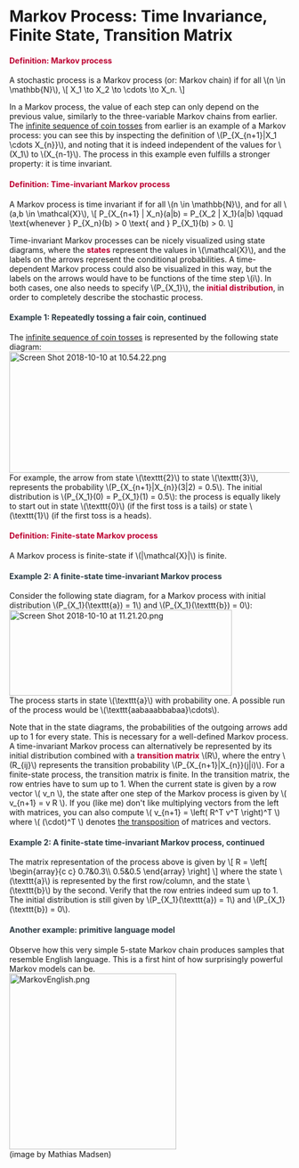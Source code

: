 # Markov Process: Time Invariance, Finite State, Transition Matrix

<div class="content-box pad-box-mini border border-trbl border-round">
<h4 style="color: #bc0031;"><strong>Definition: Markov process</strong></h4>
A stochastic process is a Markov process (or: Markov chain) if for all \(n \in \mathbb{N}\), \[ X_1 \to X_2 \to \cdots \to X_n. \]</div>
<p>In a Markov process, the value of each step can only depend on the previous value, similarly to the three-variable Markov chains from earlier. The <a title="Discrete-Time Stochastic Process" href="https://canvas.uva.nl/courses/10933/pages/discrete-time-stochastic-process" data-api-endpoint="https://canvas.uva.nl/api/v1/courses/10933/pages/discrete-time-stochastic-process" data-api-returntype="Page">infinite sequence of coin tosses</a> from earlier is an example of a Markov process: you can see this by inspecting the definition of \(P_{X_{n+1}|X_1 \cdots X_{n}}\), and noting that it is indeed independent of the values for \(X_1\) to \(X_{n-1}\). The process in this example even fulfills a stronger property: it is time invariant.</p>
<div class="content-box pad-box-mini border border-trbl border-round">
<h4 style="color: #bc0031;"><strong>Definition: Time-invariant Markov process</strong></h4>
A Markov process is time invariant if for all \(n \in \mathbb{N}\), and for all \(a,b \in \mathcal{X}\), \[ P_{X_{n+1} | X_n}(a|b) = P_{X_2 | X_1}(a|b) \qquad \text{whenever } P_{X_n}(b) &gt; 0 \text{ and } P_{X_1}(b) &gt; 0. \]</div>
<p>Time-invariant Markov processes can be nicely visualized using state diagrams, where the <span style="color: #bc0031;"><strong>states</strong></span> represent the values in \(\mathcal{X}\), and the labels on the arrows represent the conditional probabilities. A time-dependent Markov process could also be visualized in this way, but the labels on the arrows would have to be functions of the time step \(i\). In both cases, one also needs to specify \(P_{X_1}\), the <span style="color: #bc0031;"><strong>initial distribution</strong></span>, in order to completely describe the stochastic process.</p>
<div class="content-box pad-box-mini border border-trbl border-round">
<h4 id="example1" style="color: #2d3b45;"><strong>Example 1: Repeatedly tossing a fair coin, continued</strong></h4>
The <a title="Discrete-Time Stochastic Process" href="https://canvas.uva.nl/courses/10933/pages/discrete-time-stochastic-process" data-api-endpoint="https://canvas.uva.nl/api/v1/courses/10933/pages/discrete-time-stochastic-process" data-api-returntype="Page">infinite sequence of coin tosses</a><a title="Stationary Process" href="https://canvas.uva.nl/courses/10933/pages/stationary-process" data-api-endpoint="https://canvas.uva.nl/api/v1/courses/10933/pages/stationary-process" data-api-returntype="Page"></a> is represented by the following state diagram: <img src="https://canvas.uva.nl/courses/10933/files/1322458/preview?verifier=QRXcRL8iZ2LM8sgmwY9fu8Mymk2vAuxiicdG4OTR" alt="Screen Shot 2018-10-10 at 10.54.22.png" width="796" height="218" data-api-endpoint="https://canvas.uva.nl/api/v1/courses/10933/files/1322458" data-api-returntype="File"><br>For example, the arrow from state \(\texttt{2}\) to state \(\texttt{3}\), represents the probability \(P_{X_{n+1}|X_{n}}(3|2) = 0.5\). The initial distribution is \(P_{X_1}(0) = P_{X_1}(1) = 0.5\): the process is equally likely to start out in state \(\texttt{0}\) (if the first toss is a tails) or state \(\texttt{1}\) (if the first toss is a heads).</div>
<div class="content-box pad-box-mini border border-trbl border-round">
<h4 style="color: #bc0031;"><strong>Definition: Finite-state Markov process</strong></h4>
A Markov process is finite-state if \(|\mathcal{X}|\) is finite.</div>
<div class="content-box pad-box-mini border border-trbl border-round">
<h4 id="example2" style="color: #2d3b45;"><strong>Example 2: A finite-state time-invariant Markov process</strong></h4>
Consider the following state diagram, for a Markov process with initial distribution \(P_{X_1}(\texttt{a}) = 1\) and \(P_{X_1}(\texttt{b}) = 0\): <img src="https://canvas.uva.nl/courses/10933/files/1322457/preview?verifier=630tpSDy6dZJOMCHs9lIEdTPCDyaytmWwfn0nDWO" alt="Screen Shot 2018-10-10 at 11.21.20.png" width="400" height="154" data-api-endpoint="https://canvas.uva.nl/api/v1/courses/10933/files/1322457" data-api-returntype="File"><br>The process starts in state \(\texttt{a}\) with probability one. A possible run of the process would be \(\texttt{aabaaabbabaa}\cdots\).</div>
<p>Note that in the state diagrams, the probabilities of the outgoing arrows add up to 1 for every state. This is necessary for a well-defined Markov process. A time-invariant Markov process can alternatively be represented by its initial distribution combined with a <span style="color: #bc0031;"><strong>transition matrix</strong></span> \(R\), where the entry \(R_{ij}\) represents the transition probability \(P_{X_{n+1}|X_{n}}(j|i)\). For a finite-state process, the transition matrix is finite. In the transition matrix, the row entries have to sum up to 1. When the current state is given by a row vector \( v_n \), the state after one step of the Markov process is given by \( v_{n+1} = v R \). If you (like me) don't like multiplying vectors from the left with matrices, you can also compute \( v_{n+1} = \left( R^T v^T \right)^T \) where \( (\cdot)^T \) denotes <a href="https://en.wikipedia.org/wiki/Transpose">the transposition</a> of matrices and vectors.</p>
<div class="content-box pad-box-mini border border-trbl border-round">
<h4 style="color: #2d3b45;"><strong>Example 2: A finite-state time-invariant Markov process, continued</strong></h4>
The matrix representation of the process above is given by \[ R = \left[ \begin{array}{c c} 0.7&amp;0.3\\ 0.5&amp;0.5 \end{array} \right] \] where the state \(\texttt{a}\) is represented by the first row/column, and the state \(\texttt{b}\) by the second. Verify that the row entries indeed sum up to 1. The initial distribution is still given by \(P_{X_1}(\texttt{a}) = 1\) and \(P_{X_1}(\texttt{b}) = 0\).</div>
<div class="content-box pad-box-mini border border-trbl border-round">
<h4 style="color: #2d3b45;"><strong>Another example: primitive language model</strong></h4>
Observe how this very simple 5-state Markov chain produces samples that resemble English language. This is a first hint of how surprisingly powerful Markov models can be.<br><img src="https://canvas.uva.nl/courses/10933/files/1322468/preview?verifier=EdA9Hxjfqe0reIu1DVOpdXk4Xgn9py3Jjm5oGeHM" alt="MarkovEnglish.png" width="300" height="316" data-api-endpoint="https://canvas.uva.nl/api/v1/courses/10933/files/1322468" data-api-returntype="File"><br>(image by Mathias Madsen)</div>